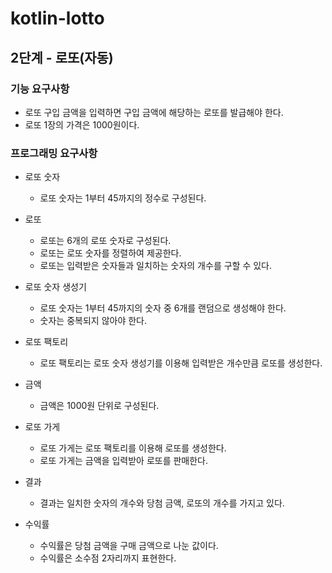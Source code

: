 # kotlin-lotto

## 2단계 - 로또(자동)

### 기능 요구사항

- 로또 구입 금액을 입력하면 구입 금액에 해당하는 로또를 발급해야 한다.
- 로또 1장의 가격은 1000원이다.

### 프로그래밍 요구사항

- 로또 숫자
  - 로또 숫자는 1부터 45까지의 정수로 구성된다.

- 로또
  - 로또는 6개의 로또 숫자로 구성된다.
  - 로또는 로또 숫자를 정렬하여 제공한다.
  - 로또는 입력받은 숫자들과 일치하는 숫자의 개수를 구할 수 있다.

- 로또 숫자 생성기
  - 로또 숫자는 1부터 45까지의 숫자 중 6개를 랜덤으로 생성해야 한다.
  - 숫자는 중복되지 않아야 한다.

- 로또 팩토리
  - 로또 팩토리는 로또 숫자 생성기를 이용해 입력받은 개수만큼 로또를 생성한다.

- 금액
  - 금액은 1000원 단위로 구성된다.

- 로또 가게
  - 로또 가게는 로또 팩토리를 이용해 로또를 생성한다.
  - 로또 가게는 금액을 입력받아 로또를 판매한다.

- 결과
  - 결과는 일치한 숫자의 개수와 당첨 금액, 로또의 개수를 가지고 있다.

- 수익률
  - 수익률은 당첨 금액을 구매 금액으로 나눈 값이다.
  - 수익률은 소수점 2자리까지 표현한다.
